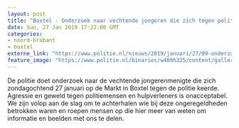 ```yaml
---
layout: post
title: "Boxtel - Onderzoek naar vechtende jongeren die zich tegen politie keren"
date: Sun, 27 Jan 2019 17:22:00 GMT
categories: 
- noord-brabant 
- boxtel 
externe_link: "https://www.politie.nl/nieuws/2019/januari/27/09-onderzoek-naar-vechtende-jongeren-die-zich-tegen-politie-keren.html"
feature_image: "https://www.politie.nl/binaries/w400h225/content/gallery/politie/stockfotos/algemeen/horecadienst-arrestant-wordt-afgevoerd.jpg"
---
```


De politie doet onderzoek naar de vechtende jongerenmenigte die zich zondagochtend 27 januari op de Markt in Boxtel tegen de politie keerde. Agressie en geweld tegen politiemensen en hulpverleners is onacceptabel. We zijn volop aan de slag om te achterhalen wie bij deze ongeregeldheden betrokken waren en roepen mensen op die hier meer van weten om informatie en beelden met ons te delen.
